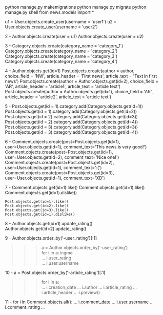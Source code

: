 python manage.py makemigrations
python manage.py migrate
python manage.py shell
from news.models import *

u1 = User.objects.create_user(username = 'user1') 
u2 = User.objects.create_user(username = 'user2') 

2 - Author.objects.create(user = u1)
	Author.objects.create(user = u2)


3 - Category.objects.create(category_name = 'category_1')
	Category.objects.create(category_name = 'category_2')
	Category.objects.create(category_name = 'category_3')
	Category.objects.create(category_name = 'category_4')

4 - Author.objects.get(id=1)
	Post.objects.create(author = author, choice_field = 'NW', article_header = 'First news', article_text = 'Text in first news')
	Post.objects.create(author = Author.objects.get(id=2), choice_field = 'AR', article_header = 'article1', article_text = 'article text') 
	Post.objects.create(author = Author.objects.get(id=1), choice_field = 'AR', article_header = 'article2', article_text = 'article text') 
	
5 - Post.objects.get(id = 1).category.add(Category.objects.get(id=1))
	Post.objects.get(id = 1).category.add(Category.objects.get(id=2))
	Post.objects.get(id = 2).category.add(Category.objects.get(id=3))
	Post.objects.get(id = 2).category.add(Category.objects.get(id=4))
	Post.objects.get(id = 3).category.add(Category.objects.get(id=3))
	Post.objects.get(id = 3).category.add(Category.objects.get(id=4))



6 - Comment.objects.create(post=Post.objects.get(id=1), user=User.objects.get(id=1), comment_text='This news is very good!')
	Comment.objects.create(post=Post.objects.get(id=1), user=User.objects.get(id=2), comment_text='Nice one!')
	Comment.objects.create(post=Post.objects.get(id=2), user=User.objects.get(id=1), comment_text=':(')
	Comment.objects.create(post=Post.objects.get(id=3), user=User.objects.get(id=1), comment_text='XD')

7 - Comment.objects.get(id=1).like() 
	Comment.objects.get(id=1).like()
	Comment.objects.get(id=1).dislike()

	Post.objects.get(id=1).like() 
	Post.objects.get(id=2).like() 
	Post.objects.get(id=3).like() 
	Post.objects.get(id=1).dislike()


8 - Author.objects.get(id=1).update_rating()
	Author.objects.get(id=2).update_rating()


9 - Author.objects.order_by('-user_rating')[:1]

>>> a = Author.objects.order_by('-user_rating')    
>>> for i in a:   ingme                         
...     i.user_rating                               
...     i.user.username    

10 -  a = Post.objects.order_by('-article_rating')[:1]    
>>> for i in a:                                         
...     i.creation_date
...     i.author
...     i.article_rating
...     i.article_header
...     i.preview()

11 -  for i in Comment.objects.all():
...     i.comment_date
...     i.user.username
...     i.comment_rating
... 



